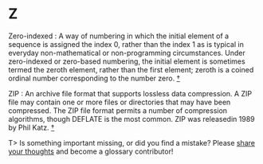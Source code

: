 # Z

Zero-indexed
: A way of numbering in which the initial element of a sequence is assigned the index 0, rather than the index 1 as is typical in everyday non-mathematical or non-programming circumstances. Under zero-indexed or zero-based numbering, the initial element is sometimes termed the zeroth element, rather than the first element; zeroth is a coined ordinal number corresponding to the number zero.&nbsp;[†](#w-zero-indexed)

ZIP
: An archive file format that supports lossless data compression. A ZIP file may contain one or more files or directories that may have been compressed. The ZIP file format permits a number of compression algorithms, though DEFLATE is the most common. ZIP was releasedin 1989 by Phil Katz.&nbsp;[†](#w-zip)

T> Is something important missing, or did you find a mistake? Please [share your thoughts](https://github.com/j9t/web-development-glossary/blob/master/manuscript/z.md) and become a glossary&nbsp;contributor!